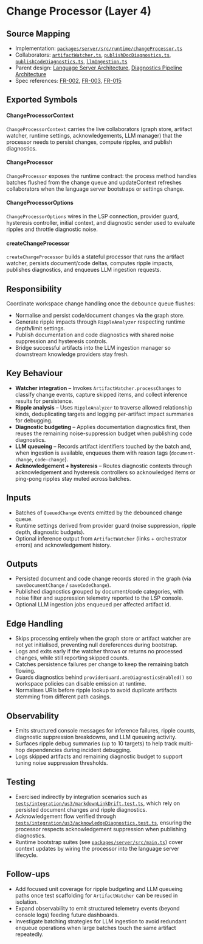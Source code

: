 # Change Processor (Layer 4)

## Source Mapping
- Implementation: [`packages/server/src/runtime/changeProcessor.ts`](../../../packages/server/src/runtime/changeProcessor.ts)
- Collaborators: [`artifactWatcher.ts`](../../../packages/server/src/features/watchers/artifactWatcher.ts), [`publishDocDiagnostics.ts`](../../../packages/server/src/features/diagnostics/publishDocDiagnostics.ts), [`publishCodeDiagnostics.ts`](../../../packages/server/src/features/diagnostics/publishCodeDiagnostics.ts), [`llmIngestion.ts`](../../../packages/server/src/runtime/llmIngestion.ts)
- Parent design: [Language Server Architecture](../../layer-3/language-server-architecture.mdmd.md), [Diagnostics Pipeline Architecture](../../layer-3/diagnostics-pipeline.mdmd.md)
- Spec references: [FR-002](../../../specs/001-link-aware-diagnostics/spec.md#functional-requirements), [FR-003](../../../specs/001-link-aware-diagnostics/spec.md#functional-requirements), [FR-015](../../../specs/001-link-aware-diagnostics/spec.md#functional-requirements)

## Exported Symbols

#### ChangeProcessorContext
`ChangeProcessorContext` carries the live collaborators (graph store, artifact watcher, runtime settings, acknowledgements, LLM manager) that the processor needs to persist changes, compute ripples, and publish diagnostics.

#### ChangeProcessor
`ChangeProcessor` exposes the runtime contract: the process method handles batches flushed from the change queue and updateContext refreshes collaborators when the language server bootstraps or settings change.

#### ChangeProcessorOptions
`ChangeProcessorOptions` wires in the LSP connection, provider guard, hysteresis controller, initial context, and diagnostic sender used to evaluate ripples and throttle diagnostic noise.

#### createChangeProcessor
`createChangeProcessor` builds a stateful processor that runs the artifact watcher, persists document/code deltas, computes ripple impacts, publishes diagnostics, and enqueues LLM ingestion requests.

## Responsibility
Coordinate workspace change handling once the debounce queue flushes:
- Normalise and persist code/document changes via the graph store.
- Generate ripple impacts through `RippleAnalyzer` respecting runtime depth/limit settings.
- Publish documentation and code diagnostics with shared noise suppression and hysteresis controls.
- Bridge successful artifacts into the LLM ingestion manager so downstream knowledge providers stay fresh.

## Key Behaviour
- **Watcher integration** – Invokes `ArtifactWatcher.processChanges` to classify change events, capture skipped items, and collect inference results for persistence.
- **Ripple analysis** – Uses `RippleAnalyzer` to traverse allowed relationship kinds, deduplicating targets and logging per-artifact impact summaries for debugging.
- **Diagnostic budgeting** – Applies documentation diagnostics first, then reuses the remaining noise-suppression budget when publishing code diagnostics.
- **LLM queueing** – Records artifact identifiers touched by the batch and, when ingestion is available, enqueues them with reason tags (`document-change`, `code-change`).
- **Acknowledgement + hysteresis** – Routes diagnostic contexts through acknowledgement and hysteresis controllers so acknowledged items or ping-pong ripples stay muted across batches.

## Inputs
- Batches of `QueuedChange` events emitted by the debounced change queue.
- Runtime settings derived from provider guard (noise suppression, ripple depth, diagnostic budgets).
- Optional inference output from `ArtifactWatcher` (links + orchestrator errors) and acknowledgement history.

## Outputs
- Persisted document and code change records stored in the graph (via `saveDocumentChange` / `saveCodeChange`).
- Published diagnostics grouped by document/code categories, with noise filter and suppression telemetry reported to the LSP console.
- Optional LLM ingestion jobs enqueued per affected artifact id.

## Edge Handling
- Skips processing entirely when the graph store or artifact watcher are not yet initialised, preventing null dereferences during bootstrap.
- Logs and exits early if the watcher throws or returns no processed changes, while still reporting skipped counts.
- Catches persistence failures per change to keep the remaining batch flowing.
- Guards diagnostics behind `providerGuard.areDiagnosticsEnabled()` so workspace policies can disable emission at runtime.
- Normalises URIs before ripple lookup to avoid duplicate artifacts stemming from different path casings.

## Observability
- Emits structured console messages for inference failures, ripple counts, diagnostic suppression breakdowns, and LLM queueing activity.
- Surfaces ripple debug summaries (up to 10 targets) to help track multi-hop dependencies during incident debugging.
- Logs skipped artifacts and remaining diagnostic budget to support tuning noise suppression thresholds.

## Testing
- Exercised indirectly by integration scenarios such as [`tests/integration/us3/markdownLinkDrift.test.ts`](../../../tests/integration/us3/markdownLinkDrift.test.ts), which rely on persisted document changes and ripple diagnostics.
- Acknowledgement flow verified through [`tests/integration/us3/acknowledgeDiagnostics.test.ts`](../../../tests/integration/us3/acknowledgeDiagnostics.test.ts), ensuring the processor respects acknowledgement suppression when publishing diagnostics.
- Runtime bootstrap suites (see [`packages/server/src/main.ts`](../../../packages/server/src/main.ts)) cover context updates by wiring the processor into the language server lifecycle.

## Follow-ups
- Add focused unit coverage for ripple budgeting and LLM queueing paths once test scaffolding for `ArtifactWatcher` can be reused in isolation.
- Expand observability to emit structured telemetry events (beyond console logs) feeding future dashboards.
- Investigate batching strategies for LLM ingestion to avoid redundant enqueue operations when large batches touch the same artifact repeatedly.
